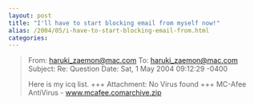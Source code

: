 ```yaml
---
layout: post
title: "I'll have to start blocking email from myself now!"
alias: /2004/05/i-have-to-start-blocking-email-from.html
categories:
---
```


> From: haruki_zaemon@mac.com
> To: haruki_zaemon@mac.com
> Subject: Re: Question
> Date: Sat, 1 May 2004 09:12:29 -0400
>
> Here is my icq list.
> +++ Attachment: No Virus found
> +++ MC-Afee AntiVirus - www.mcafee.comarchive.zip
